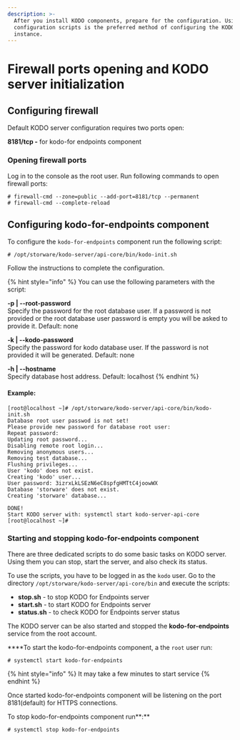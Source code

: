 ```yaml
---
description: >-
  After you install KODO components, prepare for the configuration. Using the
  configuration scripts is the preferred method of configuring the KODO server
  instance.
---
```


# Firewall ports opening and KODO server initialization

## Configuring firewall

Default KODO server configuration requires two ports open:

**8181/tcp -** for kodo-for endpoints component

### Opening firewall ports

Log in to the console as the root user. Run following commands to open firewall ports:

```text
# firewall-cmd --zone=public --add-port=8181/tcp --permanent
# firewall-cmd --complete-reload
```

## Configuring kodo-for-endpoints component

To configure the `kodo-for-endpoints` component run the following script:

```text
# /opt/storware/kodo-server/api-core/bin/kodo-init.sh
```

Follow the instructions to complete the configuration.

{% hint style="info" %}
You can use the following parameters with the script:

**-p \| --root-password**  
Specify the password for the root database user. If a password is not provided or the root database user password is empty you will be asked to provide it. Default: none

**-k \| --kodo-password**  
Specify the password for kodo database user. If the password is not provided it will be generated. Default: none

**-h \| --hostname**  
Specify database host address. Default: localhost
{% endhint %}

#### Example:

```text
[root@localhost ~]# /opt/storware/kodo-server/api-core/bin/kodo-init.sh 
Database root user passwod is not set!
Please provide new password for database root user: 
Repeat password: 
Updating root password...
Disabling remote root login...
Removing anonymous users...
Removing test database...
Flushing privileges...
User 'kodo' does not exist.
Creating 'kodo' user...
User password: 3izrxLkLSEzN6eC8spfgHMTtC4joowWX
Database 'storware' does not exist.
Creating 'storware' database...

DONE!
Start KODO server with: systemctl start kodo-server-api-core
[root@localhost ~]#
```

### Starting and stopping kodo-for-endpoints component

There are three dedicated scripts to do some basic tasks on KODO server. Using them you can stop, start the server, and also check its status.

To use the scripts, you have to be logged in as the `kodo` user. Go to the directory  `/opt/storware/kodo-server/api-core/bin`   and execute the scripts:

* **stop.sh** - to stop KODO for Endpoints server
* **start.sh** - to start KODO for Endpoints server
* **status.sh** - to check KODO for Endpoints server status

The KODO server can be also started and stopped the **kodo-for-endpoints** service from the root account.

 ****To start the kodo-for-endpoints component, a the `root` user  run:

```text
# systemctl start kodo-for-endpoints
```

{% hint style="info" %}
It may take a few minutes to start service
{% endhint %}

Once started kodo-for-endpoints component will be listening on the port 8181\(default\) for HTTPS connections.

To stop kodo-for-endpoints component run**:**

```text
# systemctl stop kodo-for-endpoints
```





